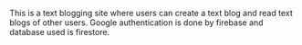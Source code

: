 This is a text blogging site where users can create a text blog and read text blogs of other users. Google authentication is done by firebase and database used is firestore.

